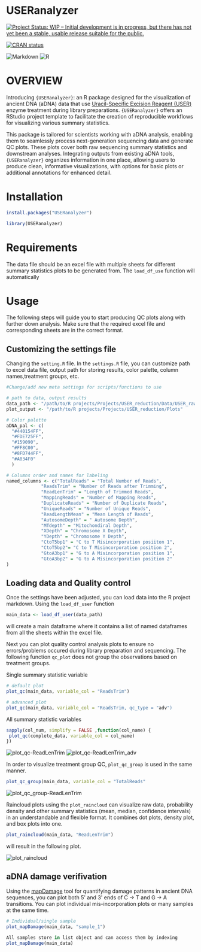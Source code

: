 # USERanalyzer

<!-- badges: start -->

[![Project Status: WIP – Initial development is in progress, but there has not yet been a stable, usable release suitable for the public.](https://www.repostatus.org/badges/latest/wip.svg)](https://www.repostatus.org/#wip)

[![CRAN
status](https://www.r-pkg.org/badges/version/USERanalyzer)](https://CRAN.R-project.org/package=USERanalyzer)


![Markdown](https://img.shields.io/badge/markdown-%23000000.svg?style=for-the-badge&logo=markdown&logoColor=white) ![R](https://img.shields.io/badge/r-%23276DC3.svg?style=for-the-badge&logo=r&logoColor=white)

<!-- badges: end -->

# OVERVIEW

Introducing `{USERanalyzer}`: an R package designed for the visualization of ancient DNA (aDNA) data that use [Uracil-Specific 
Excision Reagent (USER)](https://www.neb.com/en/products/m5505-user-enzyme?srsltid=AfmBOoordQF4RPNq2kBKbjeCeduoI3ZSdnunjRjbHpMAlWL1RzIOoMD7) 
enzyme treatment during library preparations. `{USERanalyzer}` offers an
RStudio project template to facilitate the creation of reproducible workflows for visualizing various summary statistics.

This package is tailored for scientists working with aDNA analysis, enabling them to seamlessly process next-generation 
sequencing data and generate QC plots. These plots cover both raw sequencing summary statistics and downstream analyses. 
Integrating outputs from existing aDNA tools, `{USERanalyzer}` organizes information in one place, 
allowing users to produce clean, informative visualizations, with options for basic plots or additional annotations for 
enhanced detail.

# Installation

```r
install.packages("USERanalyzer")
```

```r
library(USERanalyzer)
```
# Requirements

The data file should be an excel file with multiple sheets for different summary statistics plots to be generated
from. The `load_df_use` function will automatically 


# Usage
The following steps will guide you to start producing QC plots along with further down analysis. Make sure that
the required excel file and corresponding sheets are in the correct format.

## Customizing the settings file
Changing the  `setting.R` file. In the `settings.R` file, you can customize path to excel data file,
output path for storing results, color palette, column names,treatment groups, etc.

```r
#Change/add new meta settings for scripts/functions to use

# path to data, output results
data_path <- "/path/to/R projects/Projects/USER_reduction/Data/USER_raw_data.xlsx"
plot_output <- "/path/to/R projects/Projects/USER_reduction/Plots"

# Color palette
aDNA_pal <- c(
  "#440154FF",
  "#FDE725FF",
  "#159090",
  "#FF8C00",
  "#8FD744FF",
  "#A034F0"
  )

# Columns order and names for labeling
named_columns <- c("TotalReads" = "Total Number of Reads",
             "ReadsTrim" = "Number of Reads after Trimming",
             "ReadLenTrim" = "Length of Trimmed Reads",
             "MappingReads" = "Number of Mapping Reads",
             "DuplicateReads" = "Number of Duplicate Reads",
             "UniqueReads" = "Number of Unique Reads",
             "ReadLengthMean" = "Mean Length of Reads",
             "AutosomeDepth" = " Autosome Depth",
             "MTdepth" = "Mitochondiral Depth",
             "XDepth" = "Chromosome X Depth",
             "YDepth" = "Chromosome Y Depth",
             "CtoT5bp1" = "C to T Misincorporation posiiton 1",
             "CtoT5bp2"= "C to T Misincorporation position 2",
             "GtoA3bp1" = "G to A Misincorporation position 1",
             "GtoA3bp2" = "G to A Misincorporation position 2"
)

```

## Loading data and Quality control

Once the settings have been adjusted, you can load data into the R project markdown. Using the `load_df_user` function

```r
main_data <- load_df_user(data_path)
```

will create a main dataframe where it contains a list of named dataframes from all the sheets
within the excel file.

Next you can plot quality control analysis plots to ensure no errors/problems occured during library preparation and sequencing.
The following function `qc_plot` does not group the observations based on treatment groups.

Single summary statistic variable
```r
# default plot
plot_qc(main_data, variable_col = "ReadsTrim")

# advanced plot
plot_qc(main_data, variable_col = "ReadsTrim, qc_type = "adv")
```
All summary statistic variables
```r
sapply(col_num, simplify = FALSE ,function(col_name) {
 plot_qc(complete_data, variable_col = col_name)
})
```
![plot_qc-ReadLenTrim](https://github.com/user-attachments/assets/8b053865-692c-446c-b134-cbb8f0706767)
![plot_qc-ReadLenTrim_adv](https://github.com/user-attachments/assets/1c08533b-13ec-4b07-b688-63147809aced)


In order to visualize treatment group QC, `plot_qc_group` is used in the same manner.

```r
plot_qc_group(main_data, variable_col = "TotalReads"
```
![plot_qc_group-ReadLenTrim](https://github.com/user-attachments/assets/61b12b64-a5db-4134-a6e1-6526519c5ebe)


Raincloud plots using the `plot_raincloud` can visualize raw data, probability density and other summary statistics (mean, median, confidence
intervals) in an understandable and flexible format. It combines dot plots, density plot, and box plots into one.

```r
plot_raincloud(main_data, "ReadLenTrim")
```
will result in the following plot.

![plot_raincloud](https://github.com/user-attachments/assets/0231fe8a-3c43-434c-a8f1-f958955194a5)


## aDNA damage verifivation

Using the [mapDamage](https://ginolhac.github.io/mapDamage/) tool for quantifying damage patterns in ancient DNA sequences, you
can plot both 5' and 3' ends of C -> T and G -> A transitions. You can plot individual mis-incorporation plots or many samples
at the same time.

```r
# Individual/single sample
plot_mapDamage(main_data, "sample_1")

All samples store in list object and can access them by indexing
plot_mapDamage(main_data)
```




